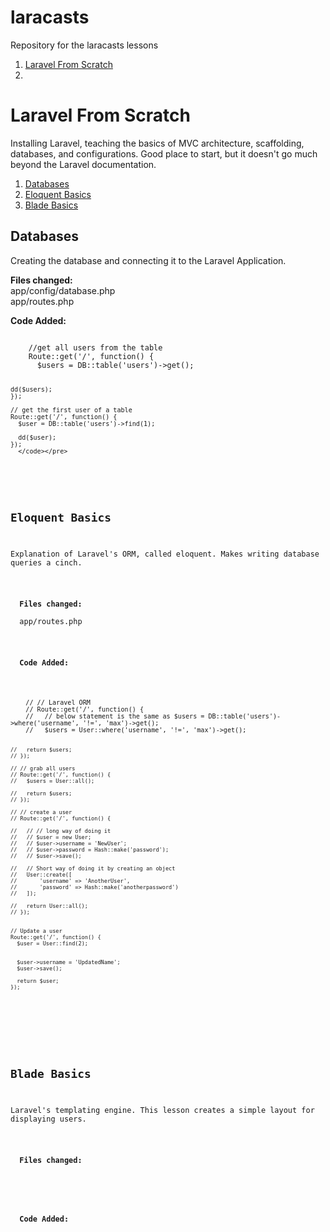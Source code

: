 laracasts
=========

Repository for the laracasts lessons
<ol>
  <li><a href="#laravel-from-scratch">Laravel From Scratch</a><li>
</ol>



<h1 id="from_scratch">Laravel From Scratch</h1>
<p>Installing Laravel, teaching the basics of MVC architecture, scaffolding, databases, and configurations. Good place to start, but it doesn't go much beyond the Laravel documentation.</p>
<ol>
  <li><a href="#databases">Databases</a></li>
  <li><a href="#eloquent-basics">Eloquent Basics</a></li>
  <li><a href="#blade-basics">Blade Basics</a></li>
</ol>

<h2>Databases</h2>
<p>Creating the database and connecting it to the Laravel Application.</p>
<p>
  <b>Files changed:</b><br>
  app/config/database.php<br>
  app/routes.php
</p>
<p>
  <b>Code Added:</b><br>
  <pre><code>
    //get all users from the table
    Route::get('/', function() {
      $users = DB::table('users')->get();
      
    dd($users);
    });
    
    // get the first user of a table
    Route::get('/', function() {
      $user = DB::table('users')->find(1);
      
      dd($user); 
    });
      </code></pre>
</p>


<h2>Eloquent Basics</h2>
<p>Explanation of Laravel's ORM, called eloquent. Makes writing database queries a cinch.</p>
<p>
  <b>Files changed:</b><br>
  app/routes.php
</p>
<p>
  <b>Code Added:</b><br>
  <pre><code>
    // // Laravel ORM
    // Route::get('/', function() {
    //   // below statement is the same as $users = DB::table('users')->where('username', '!=', 'max')->get();
    //   $users = User::where('username', '!=', 'max')->get();
      
    //   return $users;
    // });
    
    // // grab all users
    // Route::get('/', function() {
    //   $users = User::all();
      
    //   return $users;
    // });
    
    // // create a user
    // Route::get('/', function() {
      
    //   // // long way of doing it 
    //   // $user = new User;
    //   // $user->username = 'NewUser';
    //   // $user->password = Hash::make('password');
    //   // $user->save();
      
    //   // Short way of doing it by creating an object
    //   User::create([
    //       'username' => 'AnotherUser',
    //       'password' => Hash::make('anotherpassword')
    //   ]);
      
    //   return User::all();
    // });
    
    
    // Update a user
    Route::get('/', function() {
      $user = User::find(2);
      
      
      $user->username = 'UpdatedName';
      $user->save();
      
      return $user;
    });
  </code></pre>
</p>





<h2>Blade Basics</h2>
<p>Laravel's templating engine. This lesson creates a simple layout for displaying users.</p>
<p>
  <b>Files changed:</b><br>
  
</p>
<p>
  <b>Code Added:</b><br>
  <code>
    
  </code>
</p>
